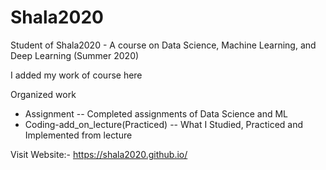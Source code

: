 # Shala2020
Student of Shala2020 - A course on Data Science, Machine Learning, and Deep Learning (Summer 2020)

I added my work of course here

Organized work
<ul>
  <li><i class="fas fa-folder"></i> Assignment                       --   Completed assignments of Data Science and ML</li>
  <li><i class="fas fa-folder"></i> Coding-add_on_lecture(Practiced) --   What I Studied, Practiced and Implemented from lecture</li>
</ul> 

Visit Website:- https://shala2020.github.io/
